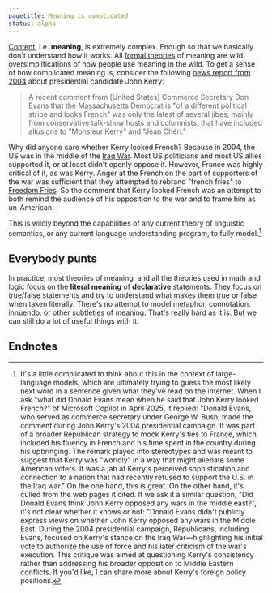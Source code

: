 ```yaml
---
pagetitle: Meaning is complicated
status: alpha
---
```

[Content](form_and_content), i.e. **meaning**, is extremely complex.  Enough so that we basically don't understand how it works.  All [formal theories](formal_theories) of meaning are wild oversimplifications of how people use meaning in the wild.  To get a sense of how complicated meaning is, consider the following [news report from 2004](https://www.nytimes.com/2004/04/03/news/globalist-the-republicans-barbjohn-kerry-looks-french.html) about presidential candidate John Kerry:

> A recent comment from [United States] Commerce Secretary Don Evans that the Massachusetts Democrat is "of a different political stripe and looks French" was only the latest of several jibes, mainly from conservative talk-show hosts and columnists, that have included allusions to "Monsieur Kerry" and "Jean Chéri."

Why did anyone care whether Kerry looked French?  Because in 2004, the US was in the middle of the [Iraq War](https://simple.wikipedia.org/wiki/Iraq_War).  Most US politicians and most US allies supported it, or at least didn't openly oppose it.  However, France was highly critical of it, as was Kerry.  Anger at the French on the part of supporters of the war was sufficient that they attempted to rebrand "french fries" to [Freedom Fries](https://en.wikipedia.org/wiki/Freedom_fries).  So the comment that Kerry looked French was an attempt to both remind the audience of his opposition to the war and to frame him as un-American.

This is wildly beyond the capabilities of any current theory of linguistic semantics, or any current language understanding program, to fully model.[^1]

## Everybody punts

In practice, most theories of meaning, and all the theories used in math and logic focus on the **literal meaning** of **declarative** statements.  They focus on true/false statements and try to understand what makes them true or false when taken literally.  There's no attempt to model metaphor, connotation, innuendo, or other subtleties of meaning.  That's really hard as it is.  But we can still do a lot of useful things with it.
  
  
## Endnotes


[^1]: It's a little complicated to think about this in the context of large-language models, which are ultimately trying to guess the most likely next word in a sentence given what they've read on the internet.  When I ask "what did Donald Evans mean when he said that John Kerry looked French?" of Microsoft Copilot in April 2025, it replied: "Donald Evans, who served as commerce secretary under George W. Bush, made the comment during John Kerry's 2004 presidential campaign. It was part of a broader Republican strategy to mock Kerry's ties to France, which included his fluency in French and his time spent in the country during his upbringing. The remark played into stereotypes and was meant to suggest that Kerry was "worldly" in a way that might alienate some American voters. It was a jab at Kerry's perceived sophistication and connection to a nation that had recently refused to support the U.S. in the Iraq war."  On the one hand, this is great.  On the other hand, it's culled from the web pages it cited.  If we ask it a similar question, "Did Donald Evans think John Kerry opposed any wars in the middle east?", it's not clear whether it knows or not: "Donald Evans didn't publicly express views on whether John Kerry opposed any wars in the Middle East. During the 2004 presidential campaign, Republicans, including Evans, focused on Kerry's stance on the Iraq War—highlighting his initial vote to authorize the use of force and his later criticism of the war's execution. This critique was aimed at questioning Kerry's consistency rather than addressing his broader opposition to Middle Eastern conflicts. If you'd like, I can share more about Kerry's foreign policy positions.
